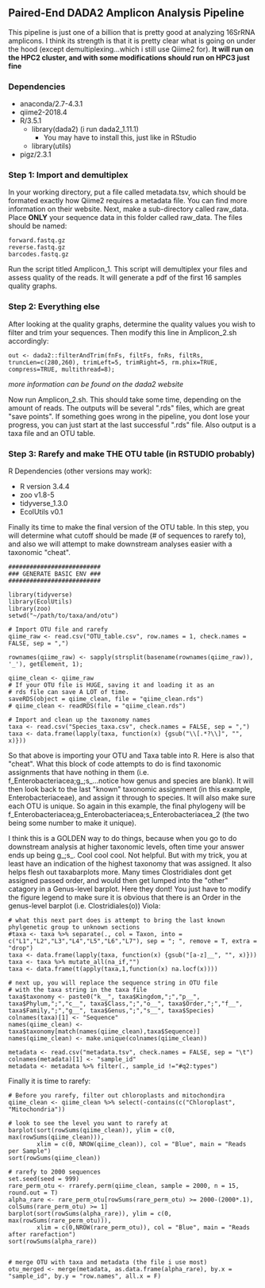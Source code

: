 ## Paired-End DADA2 Amplicon Analysis Pipeline
This pipeline is just one of a billion that is pretty good at analyzing 16SrRNA amplicons. I think its strength is that it is pretty clear what is going on under the hood (except demultiplexing...which i still use Qiime2 for). **It will run on the HPC2 cluster, and with some modifications should run on HPC3 just fine**

### Dependencies
* anaconda/2.7-4.3.1
* qiime2-2018.4
* R/3.5.1
    * library(dada2) (i run dada2_1.11.1)
        * You may have to install this, just like in RStudio
    * library(utils)
* pigz/2.3.1


### Step 1: Import and demultiplex
In your working directory, put a file called metadata.tsv, which should be formated exactly how Qiime2 requires a metadata file. You can find more information on their website. Next, make a sub-directory called raw_data. Place **ONLY** your sequence data in this folder called raw_data. The files should be named:
```
forward.fastq.gz
reverse.fastq.gz
barcodes.fastq.gz
```
Run the script titled Amplicon_1. This script will demultiplex your files and assess quality of the reads. It will generate a pdf of the first 16 samples quality graphs.

### Step 2: Everything else
After looking at the quality graphs, determine the quality values you wish to filter and trim your sequences. Then modify this line in Amplicon_2.sh accordingly:
```
out <- dada2::filterAndTrim(fnFs, filtFs, fnRs, filtRs, truncLen=c(280,260), trimLeft=5, trimRight=5, rm.phix=TRUE, compress=TRUE, multithread=8);
```
*more information can be found on the dada2 website*

Now run Amplicon_2.sh. This should take some time, depending on the amount of reads. The outputs will be several ".rds" files, which are great "save points". If something goes wrong in the pipeline, you dont lose your progress, you can just start at the last successful ".rds" file. Also output is a taxa file and an OTU table. 

### Step 3: Rarefy and make THE OTU table (in RSTUDIO probably)
R Dependencies (other versions may work):
* R version 3.4.4
* zoo v1.8-5
* tidyverse_1.3.0
* EcolUtils v0.1

Finally its time to make the final version of the OTU table. In this step, you will determine what cutoff should be made (# of sequences to rarefy to), and also we will attempt to make downstream analyses easier with a taxonomic "cheat".

``` 
##########################
### GENERATE BASIC ENV ###
##########################

library(tidyverse)
library(EcolUtils)
library(zoo)
setwd("~/path/to/taxa/and/otu")

# Import OTU file and rarefy
qiime_raw <- read.csv("OTU_table.csv", row.names = 1, check.names = FALSE, sep = ",")

rownames(qiime_raw) <- sapply(strsplit(basename(rownames(qiime_raw)), '_'), getElement, 1);

qiime_clean <- qiime_raw
# If your OTU file is HUGE, saving it and loading it as an
# rds file can save A LOT of time.
saveRDS(object = qiime_clean, file = "qiime_clean.rds")
# qiime_clean <- readRDS(file = "qiime_clean.rds")

# Import and clean up the taxonomy names
taxa <- read.csv("Species_taxa.csv", check.names = FALSE, sep = ",")
taxa <- data.frame(lapply(taxa, function(x) {gsub("\\[.*?\\]", "", x)}))
```

So that above is importing your OTU and Taxa table into R. Here is also that "cheat". What this block of code attempts to do is find taxonomic assignments that have nothing in them (i.e. f_Enterobacteriacea;g_;s_...notice how genus and species are blank). It will then look back to the last "known" taxonomic assignment (in this example, Enterobacteriaceae), and assign it through to species. It will also make sure each OTU is unique. So again in this example, the final phylogeny will be f_Enterobacteriacea;g_Enterobacteriacea;s_Enterobacteriacea_2 (the two being some number to make it unique). 

I think this is a GOLDEN way to do things, because when you go to do downstream analysis at higher taxonomic levels, often time your answer ends up being g_;s_. Cool cool cool. Not helpful. But with my trick, you at least have an indication of the highest taxonomy that was assigned. It also helps flesh out taxabarplots more. Many times Clostridiales dont get assigned passed order, and would then get lumped into the "other" catagory in a Genus-level barplot. Here they dont! You just have to modify the figure legend to make sure it is obvious that there is an Order in the genus-level barplot (i.e. Clostridiales(o))
 Viola:

```
# what this next part does is attempt to bring the last known phylgenetic group to unknown sections
#taxa <- taxa %>% separate(., col = Taxon, into = c("L1","L2","L3","L4","L5","L6","L7"), sep = "; ", remove = T, extra = "drop")
taxa <- data.frame(lapply(taxa, function(x) {gsub("[a-z]__", "", x)}))
taxa <- taxa %>% mutate_all(na_if,"")
taxa <- data.frame(t(apply(taxa,1,function(x) na.locf(x))))

# next up, you will replace the sequence string in OTU file
# with the taxa string in the taxa file
taxa$taxonomy <- paste0("k__", taxa$Kingdom,";","p__", taxa$Phylum,";","c__", taxa$Class,";","o__", taxa$Order,";","f__", taxa$Family,";","g__", taxa$Genus,";","s__", taxa$Species)
colnames(taxa)[1] <- "Sequence"
names(qiime_clean) <- taxa$taxonomy[match(names(qiime_clean),taxa$Sequence)]
names(qiime_clean) <- make.unique(colnames(qiime_clean))

metadata <- read.csv("metadata.tsv", check.names = FALSE, sep = "\t")
colnames(metadata)[1] <- "sample_id"
metadata <- metadata %>% filter(., sample_id !="#q2:types")
```

Finally it is time to rarefy:
```
# Before you rarefy, filter out chloroplasts and mitochondira
qiime_clean <- qiime_clean %>% select(-contains(c("Chloroplast", "Mitochondria"))

# look to see the level you want to rarefy at
barplot(sort(rowSums(qiime_clean)), ylim = c(0, max(rowSums(qiime_clean))), 
        xlim = c(0, NROW(qiime_clean)), col = "Blue", main = "Reads per Sample") 
sort(rowSums(qiime_clean))

# rarefy to 2000 sequences
set.seed(seed = 999)
rare_perm_otu <- rrarefy.perm(qiime_clean, sample = 2000, n = 15, round.out = T)
alpha_rare <- rare_perm_otu[rowSums(rare_perm_otu) >= 2000-(2000*.1), colSums(rare_perm_otu) >= 1]
barplot(sort(rowSums(alpha_rare)), ylim = c(0, max(rowSums(rare_perm_otu))), 
        xlim = c(0,NROW(rare_perm_otu)), col = "Blue", main = "Reads after rarefaction")
sort(rowSums(alpha_rare))


# merge OTU with taxa and metadata (the file i use most)
otu_merged <- merge(metadata, as.data.frame(alpha_rare), by.x = "sample_id", by.y = "row.names", all.x = F) 
```